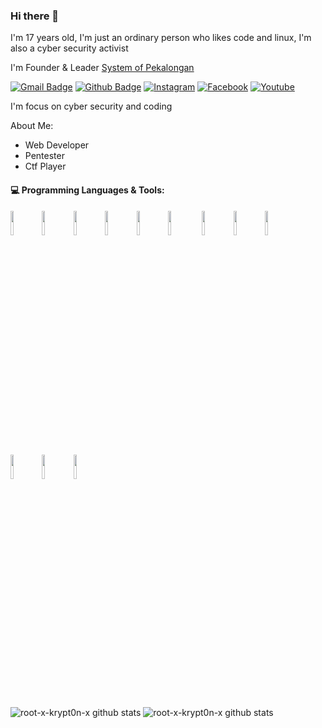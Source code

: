 ### Hi there 👋
I'm 17 years old, I'm just an ordinary person who likes code and linux, I'm also a cyber security activist

I'm Founder & Leader [System of Pekalongan](https://github.com/SystemOfPekalongan/)

[![Gmail Badge](https://img.shields.io/badge/-Email-red?style=for-the-badge&logo=Gmail&logoColor=white&link=mailto:pemudatersesat1337@gmail.com)](mailto:pemudatersesat1337@gmail.com) 
[![Github Badge](https://img.shields.io/badge/-Github-grey?style=for-the-badge&logo=github&logoColor=white&link=https://github.com/root-x-krypt0n-x)](https://github.com/root-x-krypt0n-x/)
[![Instagram](https://img.shields.io/badge/-Instagram-pink?style=for-the-badge&logo=instagram)](https://www.instagram.com/biji_heker/) 
[![Facebook](https://img.shields.io/badge/-Facebook-black?style=for-the-badge&logo=facebook)](https://www.facebook.com/tom.smitch.1042/)
[![Youtube](https://img.shields.io/badge/-Youtube-FF0000?style=for-the-badge&logo=youtube)](https://www.youtube.com/c/SystemOfPekalongan)

I'm focus on cyber security and coding

About Me:
- Web Developer
- Pentester
- Ctf Player

#### :computer: Programming Languages & Tools:
<code><img width="10%" src="https://www.vectorlogo.zone/logos/php/php-ar21.svg"></code><code><img width="10%" src="https://www.vectorlogo.zone/logos/python/python-ar21.svg"></code><code><img width="10%" src="https://www.vectorlogo.zone/logos/linux/linux-ar21.svg"></code><code><img width="10%" src="https://www.vectorlogo.zone/logos/visualstudio_code/visualstudio_code-ar21.svg"></code><code><img width="10%" src="https://www.vectorlogo.zone/logos/gnu_bash/gnu_bash-ar21.svg"></code><code><img width="10%" src="https://www.vectorlogo.zone/logos/arduino/arduino-ar21.svg"></code>
<code><img width="10%" src="https://www.vectorlogo.zone/logos/getbootstrap/getbootstrap-ar21.svg"></code><code><img width="10%" src="https://www.vectorlogo.zone/logos/phpmyadmin/phpmyadmin-ar21.svg"></code><code><img width="10%" src="https://www.vectorlogo.zone/logos/mysql/mysql-ar21.svg"></code><code><img width="10%" src="https://www.vectorlogo.zone/logos/djangoproject/djangoproject-ar21.svg"></code><code><img width="10%" src="https://www.vectorlogo.zone/logos/w3_html5/w3_html5-ar21.svg"></code><code><img width="10%" src="https://www.vectorlogo.zone/logos/w3_css/w3_css-ar21.svg"></code>

![root-x-krypt0n-x github stats](https://github-readme-stats.vercel.app/api?username=root-x-krypt0n-x&show_icons=true&theme=tokyonight)
![root-x-krypt0n-x github stats](https://github-readme-stats.vercel.app/api/top-langs/?username=root-x-krypt0n-x&show_icons=true&theme=tokyonight)

<!--
**root-x-krypt0n-x/root-x-krypt0n-x** is a ✨ _special_ ✨ repository because its `README.md` (this file) appears on your GitHub profile.

Here are some ideas to get you started:

- 🔭 I’m currently working on ...
- 🌱 I’m currently learning ...
- 👯 I’m looking to collaborate on ...
- 🤔 I’m looking for help with ...
- 💬 Ask me about ...
- 📫 How to reach me: ...
- 😄 Pronouns: ...
- ⚡ Fun fact: ...
-->
